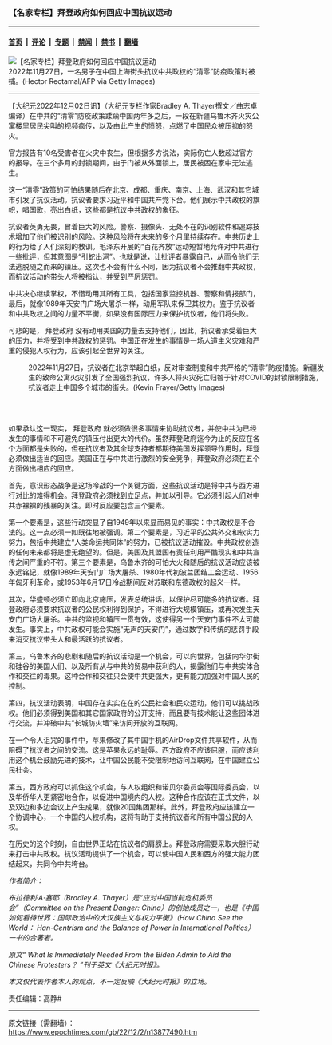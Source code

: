 ### 【名家专栏】拜登政府如何回应中国抗议运动

---

#### [首页](../../../..?n13877490) &nbsp;|&nbsp; [评论](../../../../../epoch-comment?n13877490) &nbsp;|&nbsp; [专题](../../../../../epoch-special?n13877490) &nbsp;|&nbsp; [禁闻](../../../../../epoch-news?n13877490) &nbsp;|&nbsp; [禁书](../../../../../books?n13877490) &nbsp;|&nbsp; [翻墙](https://github.com/gfw-breaker/nogfw/blob/master/README.md?n13877490)


<div><img alt="【名家专栏】拜登政府如何回应中国抗议运动" class="attachment-djy_600_400 size-djy_600_400 wp-post-image" src="https://i.epochtimes.com/assets/uploads/2022/12/id13877507-shanghai-protests-700x420-600x400.jpg"/>
<div class="caption">
 2022年11月27日，一名男子在中国上海街头抗议中共政权的“清零”防疫政策时被捕。(Hector Rectamal/AFP via Getty Images)
</div></div><hr/><div class="post_content" id="artbody" itemprop="articleBody">
 <!-- article content begin -->
 <p>
  【大纪元2022年12月02日讯】（大纪元专栏作家Bradley A. Thayer撰文／曲志卓编译）在中共的“清零”防疫政策蹂躏中国两年多之后，一段在新疆乌鲁木齐火灾公寓楼里居民尖叫的视频疯传，以及由此产生的愤怒，点燃了中国民众被压抑的怒火。
 </p>
 <p>
  官方报告有10名受害者在火灾中丧生，但根据多方说法，实际伤亡人数超过官方的报导。在三个多月的封锁期间，由于门被从外面锁上，居民被困在家中无法逃生。
 </p>
 <p>
  这一“清零”政策的可怕结果随后在北京、成都、重庆、南京、上海、武汉和其它城市引发了抗议活动。抗议者要求习近平和中国共产党下台。他们展示中共政权的旗帜，唱国歌，亮出白纸，这些都是抗议中共政权的象征。
 </p>
 <p>
  抗议者英勇无畏，冒着巨大的风险。警察、摄像头、无处不在的识别软件和追踪技术增加了他们被识别的风险。这种风险将在未来的多个月里持续存在。中共历史上的行为给了人们深刻的教训。毛泽东开展的“百花齐放”运动短暂地允许对中共进行一些批评，但其意图是“引蛇出洞”。也就是说，让批评者暴露自己，从而令他们无法逃脱随之而来的镇压。这次也不会有什么不同，因为抗议者不会推翻中共政权，而抗议活动的带头人将被指认，并受到严厉惩罚。
 </p>
 <p>
  中共决心继续掌权，不惜动用其所有工具，包括国家监控机器、警察和情报部门，最后，就像1989年天安门广场大屠杀一样，动用军队来保卫其权力。鉴于抗议者和中共政权之间的力量不平衡，如果没有国际压力来保护抗议者，他们将失败。
 </p>
 <p>
  可悲的是，
  <ok href="https://www.epochtimes.com/gb/tag/%E6%8B%9C%E7%99%BB%E6%94%BF%E5%BA%9C.html">
   拜登政府
  </ok>
  没有动用美国的力量去支持他们，因此，抗议者承受着巨大的压力，并将受到中共政权的惩罚。中国正在发生的事情是一场人道主义灾难和严重的侵犯人权行为，应该引起全世界的关注。
 </p>
 <figure aria-describedby="caption-attachment-13877508" class="wp-caption aligncenter" id="attachment_13877508" style="width: 600px">
  <ok href=" https://i.epochtimes.com/assets/uploads/2022/12/id13877508-GettyImages-1445075361-1200x811-600x406.jpg" rel="noreferrer noopener" target="_blank">
   <img alt="" class="size-large wp-image-13877508" src="https://i.epochtimes.com/assets/uploads/2022/12/id13877508-GettyImages-1445075361-1200x811-600x406.jpg"/>
  </ok>
  <br/><figcaption class="wp-caption-text" id="caption-attachment-13877508">
   2022年11月27日，抗议者在北京举起白纸，反对审查制度和中共严格的“清零”防疫措施。新疆发生的致命公寓火灾引发了全国强烈抗议，许多人将火灾死亡归咎于针对COVID的封锁限制措施，抗议者走上中国多个城市的街头。(Kevin Frayer/Getty Images)
  </figcaption><br/>
 </figure><br/>
 <p>
  如果承认这一现实，
  <ok href="https://www.epochtimes.com/gb/tag/%E6%8B%9C%E7%99%BB%E6%94%BF%E5%BA%9C.html">
   拜登政府
  </ok>
  就必须做很多事情来协助抗议者，并使中共为已经发生的事情和不可避免的镇压付出更大的代价。虽然拜登政府迄今为止的反应在各个方面都是失败的，但在抗议者及其全球支持者都期待美国发挥领导作用时，拜登必须做出适当的回应。美国正在与中共进行激烈的安全竞争，拜登政府必须在五个方面做出相应的回应。
 </p>
 <p>
  首先，意识形态战争是这场冷战的一个关键方面，这些抗议活动是将中共与西方进行对比的难得机会。拜登政府必须找到立足点，并加以引导。它必须引起人们对中共赤裸裸的残暴的关注。即时反应要包含三个要素。
 </p>
 <p>
  第一个要素是，这些行动突显了自1949年以来显而易见的事实：中共政权是不合法的。这一点必须一如既往地被强调。第二个要素是，习近平的公共外交和软实力努力，包括中共建立“人类命运共同体”的努力，已被抗议活动摧毁。中共政权创造的任何未来都将是虚无绝望的。但是，美国及其盟国有责任利用严酷现实和中共宣传之间严重的不符。第三个要素是，乌鲁木齐的可怕大火和随后的抗议活动应该被永远铭记，就像1989年天安门广场大屠杀、1980年代初波兰团结工会运动、1956年匈牙利革命，或1953年6月17日冷战期间反对苏联和东德政权的起义一样。
 </p>
 <p>
  其次，华盛顿必须立即向北京施压，发表总统讲话，以保护尽可能多的抗议者。拜登政府必须要求抗议者的公民权利得到保护，不得进行大规模镇压，或再次发生天安门广场大屠杀。中共的监视和镇压一贯有效，这使得另一个天安门事件不太可能发生。事实上，中共政权可能会实施“无声的天安门”，通过数字和传统的惩罚手段来消灭抗议带头人和最活跃的抗议者。
 </p>
 <p>
  第三，乌鲁木齐的悲剧和随后的抗议活动是一个机会，可以向世界，包括向华尔街和硅谷的美国人们、以及所有从与中共的贸易中获利的人，揭露他们与中共实体合作和交往的毒果。这种合作和交往只会使中共更强大，更有能力加强对中国人民的控制。
 </p>
 <p>
  第四，抗议活动表明，中国存在实实在在的公民社会和民众运动，他们可以挑战政权。他们必须得到美国和其它国家政府的公开支持，而且要有技术能让这些团体进行交流，并冲破中共“长城防火墙”来访问开放的互联网。
 </p>
 <p>
  在一个令人诅咒的事件中，苹果修改了其中国手机的AirDrop文件共享软件，从而阻碍了抗议者之间的交流。这是苹果永远的耻辱。西方政府不应该屈服，而应该利用这个机会鼓励先进的技术，让中国公民能不受限制地访问互联网，在中国建立公民社会。
 </p>
 <p>
  第五，西方政府可以抓住这个机会，与人权组织和诺贝尔委员会等国际委员会，以及华侨华人更紧密地合作，以促进中国境内的人权。这种合作应该在正式文件，以及双边和多边会议上产生成果，就像20国集团那样。此外，拜登政府应该建立一个协调中心，一个中国的人权机构，这将有助于支持抗议者和所有中国公民的人权。
 </p>
 <p>
  在历史的这个时刻，自由世界正站在抗议者的肩膀上。拜登政府需要采取大胆行动来打击中共政权。抗议活动提供了一个机会，可以使中国人民和西方的强大能力团结起来，共同令中共垮台。
 </p>
 <p>
  <em>
   作者简介：
  </em>
 </p>
 <p>
  <em>
   布拉德利‧A‧塞耶（Bradley A. Thayer）是“应对中国当前危机委员会”（Committee on the Present Danger: China）的创始成员之一，也是《中国如何看待世界：国际政治中的大汉族主义与权力平衡》（How China See the World： Han-Centrism and the Balance of Power in International Politics）一书的合著者。
  </em>
 </p>
 <p>
  <em>
   原文“
   <ok href="https://www.theepochtimes.com/what-is-immediately-needed-from-the-biden-admin-to-aid-the-chinese-protesters_4890091.html">
    What Is Immediately Needed From the Biden Admin to Aid the Chinese Protesters？
   </ok>
   ”刊于英文《大纪元时报》。
  </em>
 </p>
 <p>
  <em>
   本文仅代表作者本人的观点，不一定反映《大纪元时报》的立场。
  </em>
 </p>
 <p>
  责任编辑：高静#
 </p>
 <!-- article content end -->
 <div id="below_article_ad">
 </div>
</div>


---

原文链接（需翻墙）：https://www.epochtimes.com/gb/22/12/2/n13877490.htm